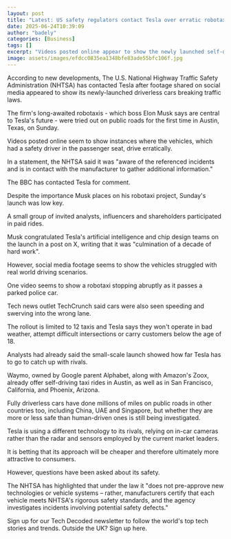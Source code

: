 ```yaml
---
layout: post
title: "Latest: US safety regulators contact Tesla over erratic robotaxis"
date: 2025-06-24T10:39:09
author: "badely"
categories: [Business]
tags: []
excerpt: "Videos posted online appear to show the newly launched self-driving cars speeding and driving in the wrong lane."
image: assets/images/efdcc0835ea1348bfe83ade55bfc106f.jpg
---
```


According to new developments, The U.S. National Highway Traffic Safety Administration (NHTSA) has contacted Tesla after footage shared on social media appeared to show its newly-launched driverless cars breaking traffic laws.

The firm's long-awaited robotaxis - which boss Elon Musk says are central to Tesla's future - were tried out on public roads for the first time in Austin, Texas, on Sunday.

Videos posted online seem to show instances where the vehicles, which had a safety driver in the passenger seat, drive erratically.

In a statement, the NHTSA said it was "aware of the referenced incidents and is in contact with the manufacturer to gather additional information."

The BBC has contacted Tesla for comment.

Despite the importance Musk places on his robotaxi project, Sunday's launch was low key.

A small group of invited analysts, influencers and shareholders participated in paid rides. 

Musk congratulated Tesla's artificial intelligence and chip design teams on the launch in a post on X, writing that it was "culmination of a decade of hard work".

However, social media footage seems to show the vehicles struggled with real world driving scenarios.

One video seems to show a robotaxi stopping abruptly as it passes a parked police car.

Tech news outlet TechCrunch said cars were also seen speeding and swerving into the wrong lane.

The rollout is limited to 12 taxis and Tesla says they won't operate in bad weather, attempt difficult intersections or carry customers below the age of 18.

Analysts had already said the small-scale launch showed how far Tesla has to go to catch up with rivals.

Waymo, owned by Google parent Alphabet, along with Amazon's Zoox, already offer self-driving taxi rides in Austin, as well as in San Francisco, California, and Phoenix, Arizona.

Fully driverless cars have done millions of miles on public roads in other countries too, including China, UAE and Singapore, but whether they are more or less safe than human-driven ones is still being investigated.

Tesla is using a different technology to its rivals, relying on in-car cameras rather than the radar and sensors employed by the current market leaders.

It is betting that its approach will be cheaper and therefore ultimately more attractive to consumers.

However, questions have been asked about its safety.

The NHTSA has highlighted that under the law it "does not pre-approve new technologies or vehicle systems – rather, manufacturers certify that each vehicle meets NHTSA's rigorous safety standards, and the agency investigates incidents involving potential safety defects."

Sign up for our Tech Decoded newsletter to follow the world's top tech stories and trends. Outside the UK? Sign up here.

